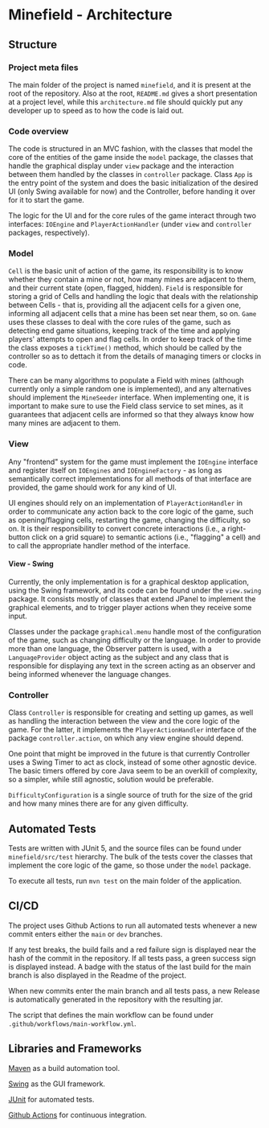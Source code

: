 # Minefield - Architecture

## Structure

### Project meta files
The main folder of the project is named `minefield`, and it is present at the root of the repository. Also at the root, `README.md` gives a short presentation at a project level, while this `architecture.md` file should quickly put any developer up to speed as to how the code is laid out. 

### Code overview
The code is structured in an MVC fashion, with the classes that model the core of the entities of the game inside the `model` package, the classes that handle the graphical display under `view` package and the interaction between them handled by the classes in `controller` package. Class `App` is the entry point of the system and does the basic initialization of the desired UI (only Swing available for now) and the Controller, before handing it over for it to start the game.

The logic for the UI and for the core rules of the game interact through two interfaces: `IOEngine` and `PlayerActionHandler` (under `view` and `controller` packages, respectively). 

### Model
`Cell` is the basic unit of action of the game, its responsibility is to know whether they contain a mine or not, how many mines are adjacent to them, and their current state (open, flagged, hidden). `Field` is responsible for storing a grid of Cells and handling the logic that deals with the relationship between Cells - that is, providing all the adjacent cells for a given one, informing all adjacent cells that a mine has been set near them, so on. `Game` uses these classes to deal with the core rules of the game, such as detecting end game situations, keeping track of the time and applying players' attempts to open and flag cells. In order to keep track of the time the class exposes a `tickTime()` method, which should be called by the controller so as to dettach it from the details of managing timers or clocks in code.

There can be many algorithms to populate a Field with mines (although currently only a simple random one is implemented), and any alternatives should implement the `MineSeeder` interface. When implementing one, it is important to make sure to use the Field class service to set mines, as it guarantees that adjacent cells are informed so that they always know how many mines are adjacent to them.

### View
Any "frontend" system for the game must implement the `IOEngine` interface and register itself on `IOEngines` and `IOEngineFactory` - as long as semantically correct implementations for all methods of that interface are provided, the game should work for any kind of UI. 

UI engines should rely on an implementation of `PlayerActionHandler` in order to communicate any action back to the core logic of the game, such as opening/flagging cells, restarting the game, changing the difficulty, so on. It is their responsibility to convert concrete interactions (i.e., a right-button click on a grid square) to semantic actions (i.e., "flagging" a cell) and to call the appropriate handler method of the interface.

#### View - Swing
Currently, the only implementation is for a graphical desktop application, using the Swing framework, and its code can be found under the `view.swing` package. It consists mostly of classes that extend JPanel to implement the graphical elements, and to trigger player actions when they receive some input.

Classes under the package `graphical.menu` handle most of the configuration of the game, such as changing difficulty or the language. In order to provide more than one language, the Observer pattern is used, with a `LanguageProvider` object acting as the subject and any class that is responsible for displaying any text in the screen acting as an observer and being informed whenever the language changes. 

### Controller
Class `Controller` is responsible for creating and setting up games, as well as handling the interaction between the view and the core logic of the game. For the latter, it implements the `PlayerActionHandler` interface of the package `controller.action`, on which any view engine should depend.

One point that might be improved in the future is that currently Controller uses a Swing Timer to act as clock, instead of some other agnostic device. The basic timers offered by core Java seem to be an overkill of complexity, so a simpler, while still agnostic, solution would be preferable.

`DifficultyConfiguration` is a single source of truth for the size of the grid and how many mines there are for any given difficulty.

## Automated Tests

Tests are written with JUnit 5, and the source files can be found under `minefield/src/test` hierarchy. The bulk of the tests cover the classes that implement the core logic of the game, so those under the `model` package.

To execute all tests, run `mvn test` on the main folder of the application.

## CI/CD

The project uses Github Actions to run all automated tests whenever a new commit enters either the `main` or `dev` branches. 

If any test breaks, the build fails and a red failure sign is displayed near the hash of the commit in the repository. If all tests pass, a green success sign is displayed instead. A badge with the status of the last build for the main branch is also displayed in the Readme of the project.

When new commits enter the main branch and all tests pass, a new Release is automatically generated in the repository with the resulting jar.

The script that defines the main workflow can be found under `.github/workflows/main-workflow.yml`.

## Libraries and Frameworks

[Maven](https://maven.apache.org/guides/getting-started/maven-in-five-minutes.html) as a build automation tool.

[Swing](https://docs.oracle.com/javase/tutorial/uiswing/) as the GUI framework.

[JUnit](https://junit.org/junit5/docs/current/user-guide/) for automated tests.

[Github Actions](https://docs.github.com/en/actions/learn-github-actions) for continuous integration.

